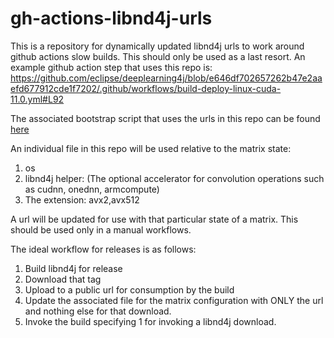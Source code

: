 # gh-actions-libnd4j-urls
This is a repository for dynamically updated libnd4j urls to work around github actions slow builds.
This should only be used as a last resort.
An example github action step that uses this repo is:
https://github.com/eclipse/deeplearning4j/blob/e646df702657262b47e2aaefd677912cde1f7202/.github/workflows/build-deploy-linux-cuda-11.0.yml#L92

The associated bootstrap script that uses the urls in this repo can be found [here](https://github.com/eclipse/deeplearning4j/blob/e646df702657262b47e2aaefd677912cde1f7202/bootstrap-libnd4j-from-url.sh)

An individual file in this repo will be used relative to the matrix state:
1. os
2. libnd4j helper: (The optional accelerator for convolution operations such as cudnn, onednn, armcompute)
3. The extension: avx2,avx512

A url will be updated for use with that particular state of a matrix. This should be used only in a manual workflows.

The ideal workflow for releases is as follows:

1. Build libnd4j for release
2. Download that tag
3. Upload to a public url for consumption by the build
4. Update the associated file for the matrix configuration with ONLY the url and nothing else
for that download.
5. Invoke the build specifying 1 for invoking a libnd4j download.
